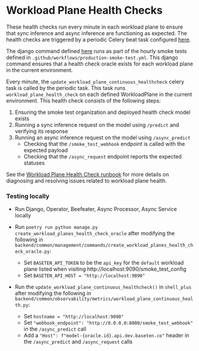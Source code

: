 # Workload Plane Health Checks

These health checks run every minute in each workload plane to ensure that sync inference and async inference are functioning as expected. The health checks are triggered by a periodic Celery beat task configured [here](/backend/oracles/migrations/0294_auto_20240613_1626.py).

The django command defined [here](/backend/common/management/commands/create_workload_planes_health_check_oracle.py) runs as part of the hourly smoke tests defined in `.github/workflows/production-smoke-test.yml`. This django command ensures that a health check oracle exists for each workload plane in the current environment.

Every minute, the `update_workload_plane_continuous_healthcheck` celery task is called by the periodic task. This task runs `workload_plane_health_check` on each defined WorkloadPlane in the current environment. This health check consists of the following steps:
1. Ensuring the smoke test organization and deployed health check model exists
2. Running a sync inference request on the model using `/predict` and verifying its response
3. Running an async inference request on the model using `/async_predict`
    - Checking that the `/smoke_test_webhook` endpoint is called with the expected payload
    - Checking that the `/async_request` endpoint reports the expected statuses

See the [Workload Plane Health Check runbook](/docs/alert-runbooks/baseten-django/WorkloadPlaneHealthNotOk.md) for more details on diagnosing and resolving issues related to workload plane health.


### Testing locally
* Run Django, Operator, Beefeater, Async Processor, Async Service locally

* Run `poetry run python manage.py create_workload_planes_health_check_oracle` after modifying the following in `backend/common/management/commands/create_workload_planes_health_check_oracle.py`:
  * Set `BASETEN_API_TOKEN` to be the `api_key` for the `default` workload plane listed when visiting http://localhost:9090/smoke_test_config
  * Set `BASETEN_API_HOST = "http://localhost:9090"`

* Run the `update_workload_plane_continuous_healthcheck()` in `shell_plus` after modifying the following in `backend/common/observability/metrics/workload_plane_continuous_health.py`:
  * Set `hostname = "http://localhost:9090"`
  * Set `"webhook_endpoint": "http://0.0.0.0:8000/smoke_test_webhook"` in the `/async_predict` call
  * Add a `"Host": f"model-{oracle.id}.api.dev.baseten.co"` header in the `/async_predict` and `/async_request` calls
